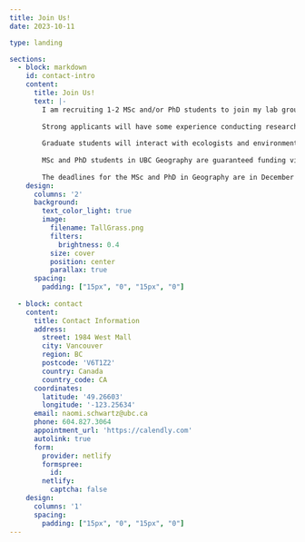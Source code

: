 ```yaml
---
title: Join Us!
date: 2023-10-11

type: landing

sections:
  - block: markdown
    id: contact-intro
    content:
      title: Join Us!
      text: |-
        I am recruiting 1-2 MSc and/or PhD students to join my lab group in Fall 2022. Ongoing research         focuses on tropical forest-savanna mosaic landscapes, and includes projects on fire regimes,            processes that maintain boundaries between forests and savanna, functional strategies of forest         and savanna trees, and restoration of mosaic landscapes. We use a variety of approaches,                including remote sensing and observational field studies. Students will have the opportunity to         develop projects related to their own interests within the broader lab themes but will ideally          pursue research at our field sites in forest-savanna mosaic landscapes in Siem Reap and Preah           Vihear, Cambodia. 
        
        Strong applicants will have some experience conducting research in ecology and/or geography and         at least some coursework or training in ecology/biogeography. Ph.D. applicants should have or be         working toward an M.Sc. (or have completed independent research that is moving toward                   publication). Field research experience, particularly in tropical forests, is an asset, as is           experience with ecological and/or geospatial data. 
        
        Graduate students will interact with ecologists and environmental sciences from around campus,          including the Biodiversity Research Center, and with scholars in the Department of Geography            with diverse approaches and interests in environmental and sustainability. Students will benefit         from the lab group’s ongoing collaborations with researchers at other universities and with             forest managers and conservation practitioners at NGOs and government agencies in Cambodia. 
        
        MSc and PhD students in UBC Geography are guaranteed funding via a combination of research and          teaching assistantships, fellowships, and department funds. Canadian citizens and permanent             residents are encouraged to apply for NSERC fellowships, and I am happy to assist with                  applications for these programs and other relevant external funding programs. 
        
        The deadlines for the MSc and PhD in Geography are in December and January, respectively, but           interested students should contact me before they apply. If interested please send me an email          with a brief summary of your research interests, your research experience, and why you are              interested in this position, and attach a copy of your CV and unofficial transcript.
    design:
      columns: '2'
      background:
        text_color_light: true
        image:
          filename: TallGrass.png
          filters: 
            brightness: 0.4
          size: cover
          position: center
          parallax: true
      spacing:
        padding: ["15px", "0", "15px", "0"]
        
  - block: contact
    content:
      title: Contact Information
      address:
        street: 1984 West Mall
        city: Vancouver
        region: BC
        postcode: 'V6T1Z2'
        country: Canada
        country_code: CA
      coordinates:
        latitude: '49.26603'
        longitude: '-123.25634'
      email: naomi.schwartz@ubc.ca
      phone: 604.827.3064
      appointment_url: 'https://calendly.com'
      autolink: true
      form:
        provider: netlify
        formspree:
          id:
        netlify:
          captcha: false
    design:
      columns: '1'
      spacing:
        padding: ["15px", "0", "15px", "0"]
---
```

